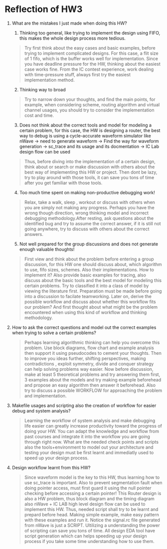 # Reflection of HW3
1. What are the mistakes I just made when doing this HW?
    1. Thinking too general, like trying to implement the design using FIFO, this makes the whole design process more tedious.
    > Try first think about the easy cases and basic examples, before trying to implement complicated designs. For this case, a flit size of 1 fifo, which is the buffer works well for implementation. Since you have deadline pressure for the HW, thinking about the easiest case works fine. From the IC contest experience, work dealing with time-pressure stuff, always first try the easiest implementation method.
    2. Thinking way to broad
    > Try to narrow down your thoughts, and find the main points, for example, when considering scheme, routing algorithm and virtual channel usages, you should try to consider the implementation cost and time.
    3. Does not think about the correct tools and model for modeling a certain problem, for this case, the HW is designing a router, the best way to debug is using a cycle-accurate waveform simulator like nWave -> need to generate waveform -> Find the way for waveform generation -> sc_trace and its usage and its docmentation -> IC Lab design flow can be used
    > Thus, before diving into the implementation of a certain design, think about or search or make discussion with others about the best way of implementing this HW or project. Then dont be lazy, try to play around with those tools, it can save you tons of time after you get familiar with those tools.
    4. Too much time spent on making non-productive debugging work!
    > Relax, take a walk, sleep , workout or discuss with others when you are simply not making any progress. Perhaps you have the wrong though direction, wrong thinking model and incorrect debugging methodology.After resting, ask questions about the identified bug and try to assume the correct answer, if it is still not going anywhere, try to discuss with others about the correct answers.
    5. Not well prepared for the group discussions and does not generate enough valuable thoughts!
    > First view and think about the problem before entering a group discussion, for this HW one should discuss about, which algorithm to use, fifo sizes, schemes. Also their implementations. How to implement it? Also provide basic examples for tracing, also discuss about the basic tools and the best model for modeling this certain problems. Try to classified it into a class of model by viewing the literature first. Preparation must be made before going into a discussion to facilate teamworking. Later on, derive the possible workflow and discuss about whether this workflow fits our problem? And first thought about what might be the problem encountered when using this kind of workflow and thinking methodology.

2. How to ask the correct questions and model out the correct examples when trying to solve a certain problems?
    > Perhaps learning algorithmic thinking can help you overcome this problem. Use block diagrams, flow chart and example analysis then support it using pseudocodes to cement your thoughts. Then to improve you ideas further, shifting perspectives, making contradictions , exploit symmetry, divide and conquer strategy can help solving problems way easier. Now before discussion, make at least 5 theoretical problems and try answering them first, 3 examples about the models and try making example beforehead and propose an easy algorithm then answer it beforehead. Also try to discuss a possible WORKFLOW for approaching the problem and implementation.

3. Makefile usages and scripting also the creation of workflow for easier debug and system analysis?
    > Learning the workflow of system analysis and make debugging life easier can greatly increase productivity toward the progress of doing your HW. You can adapt the knowledge and workflow from past courses and integrate it into the workflow you are going through right now. What are the needed check points and scripts also the tools+environment to model out your architecture and testing your design must be first learnt and immediatly used to speed up your design process.

4. Design workflow learnt from this HW?
    > Since waveform model is the key to this HW, thus learning how to use sc_trace is important. Also to prevent segmentation fault when doing pointer access, must first guard it using the null pointer checking before accessing a certain pointer! This Router design is also a HW problem, thus block diagram and the timing diagram also nWave + IC LAB high level design flow can be used to implement this HW. Thus, needed script shall try to be learnt and prepard before head. Making simple example, make easy pattern with these examples and run it. Notice the signal.rc file generated from nWave is just a SCRIPT. Ultilizing a understanding the power of scripting can save you tons of time. All design EDA tool have script generation which can helps speeding up your design process if you take some time understanding how to use them.
